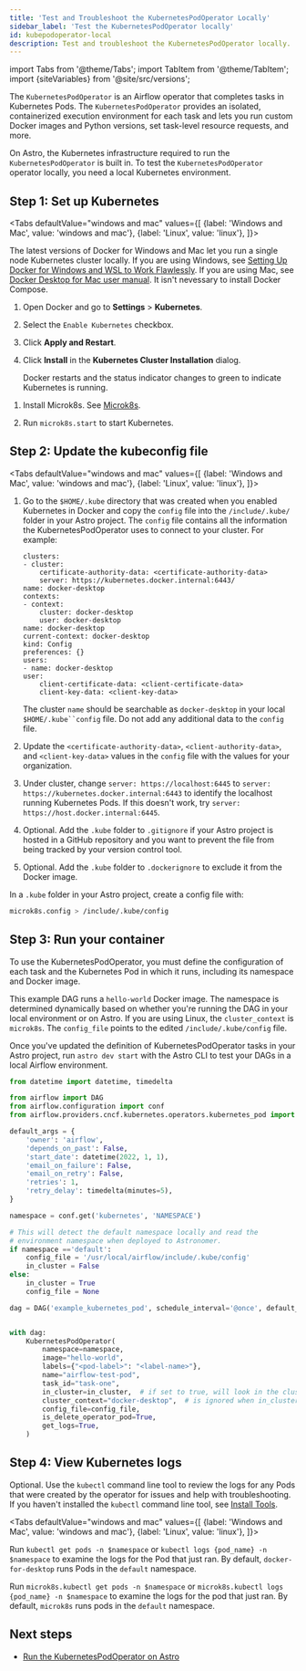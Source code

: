 ```yaml
---
title: 'Test and Troubleshoot the KubernetesPodOperator Locally'
sidebar_label: 'Test the KubernetesPodOperator locally'
id: kubepodoperator-local
description: Test and troubleshoot the KubernetesPodOperator locally.
---
```


import Tabs from '@theme/Tabs';
import TabItem from '@theme/TabItem';
import {siteVariables} from '@site/src/versions';

The `KubernetesPodOperator` is an Airflow operator that completes tasks in Kubernetes Pods. The `KubernetesPodOperator` provides an isolated, containerized execution environment for each task and lets you run custom Docker images and Python versions, set task-level resource requests, and more.

On Astro, the Kubernetes infrastructure required to run the `KubernetesPodOperator` is built in. To test the `KubernetesPodOperator` operator locally, you need a local Kubernetes environment. 

## Step 1: Set up Kubernetes
<Tabs
    defaultValue="windows and mac"
    values={[
        {label: 'Windows and Mac', value: 'windows and mac'},
        {label: 'Linux', value: 'linux'},
    ]}>
<TabItem value="windows and mac">

The latest versions of Docker for Windows and Mac let you run a single node Kubernetes cluster locally. If you are using Windows, see [Setting Up Docker for Windows and WSL to Work Flawlessly](https://nickjanetakis.com/blog/setting-up-docker-for-windows-and-wsl-to-work-flawlessly). If you are using Mac, see [Docker Desktop for Mac user manual](https://nickjanetakis.com/blog/setting-up-docker-for-windows-and-wsl-to-work-flawlessly). It isn't nevessary to install Docker Compose.

1. Open Docker and go to **Settings** > **Kubernetes**.

2. Select the `Enable Kubernetes` checkbox. 

3. Click **Apply and Restart**.

4. Click **Install** in the **Kubernetes Cluster Installation** dialog.

    Docker restarts and the status indicator changes to green to indicate Kubernetes is running.

</TabItem>
<TabItem value="linux">

1. Install Microk8s. See [Microk8s](https://microk8s.io/).

2. Run `microk8s.start` to start Kubernetes.

</TabItem>
</Tabs>

## Step 2: Update the kubeconfig file

<Tabs
    defaultValue="windows and mac"
    values={[
        {label: 'Windows and Mac', value: 'windows and mac'},
        {label: 'Linux', value: 'linux'},
    ]}>
<TabItem value="windows and mac">

1. Go to the `$HOME/.kube` directory that was created when you enabled Kubernetes in Docker and copy the `config` file into the `/include/.kube/` folder in your Astro project. The `config` file contains all the information the KubernetesPodOperator uses to connect to your cluster. For example:
    ```apiVersion: v1
    clusters:
    - cluster:
        certificate-authority-data: <certificate-authority-data>
        server: https://kubernetes.docker.internal:6443/
    name: docker-desktop
    contexts:
    - context:
        cluster: docker-desktop
        user: docker-desktop
    name: docker-desktop
    current-context: docker-desktop
    kind: Config
    preferences: {}
    users:
    - name: docker-desktop
    user:
        client-certificate-data: <client-certificate-data>
        client-key-data: <client-key-data>
    ```
    The cluster `name` should be searchable as `docker-desktop` in your local `$HOME/.kube``config` file. Do not add any additional data to the `config` file.

2. Update the `<certificate-authority-data>`, `<client-authority-data>`, and `<client-key-data>` values in the `config` file with the values for your organization. 
3. Under cluster, change `server: https://localhost:6445` to `server: https://kubernetes.docker.internal:6443` to identify the localhost running Kubernetes Pods. If this doesn't work, try `server: https://host.docker.internal:6445`.
4. Optional. Add the `.kube` folder to `.gitignore` if your Astro project is hosted in a GitHub repository and you want to prevent the file from being tracked by your version control tool.
5. Optional. Add the `.kube` folder to `.dockerignore` to exclude it from the Docker image.

</TabItem>
<TabItem value="linux">

In a `.kube` folder in your Astro project, create a config file with:

```bash
microk8s.config > /include/.kube/config
```
</TabItem>
</Tabs>

## Step 3: Run your container

To use the KubernetesPodOperator, you must define the configuration of each task and the Kubernetes Pod in which it runs, including its namespace and Docker image.

This example DAG runs a `hello-world` Docker image. The namespace is determined dynamically based on whether you're running the DAG in your local environment or on Astro. If you are using Linux, the `cluster_context` is `microk8s`. The `config_file` points to the edited `/include/.kube/config` file.

Once you've updated the definition of KubernetesPodOperator tasks in your Astro project, run `astro dev start` with the Astro CLI to test your DAGs in a local Airflow environment.

```python
from datetime import datetime, timedelta

from airflow import DAG
from airflow.configuration import conf
from airflow.providers.cncf.kubernetes.operators.kubernetes_pod import KubernetesPodOperator

default_args = {
    'owner': 'airflow',
    'depends_on_past': False,
    'start_date': datetime(2022, 1, 1),
    'email_on_failure': False,
    'email_on_retry': False,
    'retries': 1,
    'retry_delay': timedelta(minutes=5),
}

namespace = conf.get('kubernetes', 'NAMESPACE')

# This will detect the default namespace locally and read the
# environment namespace when deployed to Astronomer.
if namespace =='default':
    config_file = '/usr/local/airflow/include/.kube/config'
    in_cluster = False
else:
    in_cluster = True
    config_file = None

dag = DAG('example_kubernetes_pod', schedule_interval='@once', default_args=default_args)


with dag:
    KubernetesPodOperator(
        namespace=namespace,
        image="hello-world",
        labels={"<pod-label>": "<label-name>"},
        name="airflow-test-pod",
        task_id="task-one",
        in_cluster=in_cluster,  # if set to true, will look in the cluster, if false, looks for file
        cluster_context="docker-desktop",  # is ignored when in_cluster is set to True
        config_file=config_file,
        is_delete_operator_pod=True,
        get_logs=True,
    )

```
## Step 4: View Kubernetes logs

Optional. Use the `kubectl` command line tool to review the logs for any Pods that were created by the operator for issues and help with troubleshooting. If you haven't installed the `kubectl` command line tool, see [Install Tools](https://kubernetes.io/docs/tasks/tools/#kubectl).

<Tabs
    defaultValue="windows and mac"
    values={[
        {label: 'Windows and Mac', value: 'windows and mac'},
        {label: 'Linux', value: 'linux'},
    ]}>
<TabItem value="windows and mac">

Run `kubectl get pods -n $namespace` or `kubectl logs {pod_name} -n $namespace` to examine the logs for the Pod that just ran. By default, `docker-for-desktop` runs Pods in the `default` namespace.

</TabItem>
<TabItem value="linux">

Run `microk8s.kubectl get pods -n $namespace` or `microk8s.kubectl logs {pod_name} -n $namespace` to examine the logs for the pod that just ran. By default, `microk8s` runs pods in the `default` namespace.

</TabItem>
</Tabs>

## Next steps

- [Run the KubernetesPodOperator on Astro](kubernetespodoperator.md)
